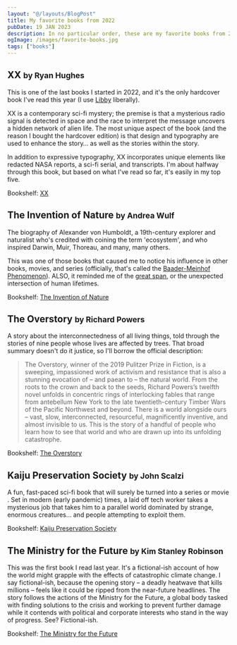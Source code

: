 ```yaml
---
layout: "@/layouts/BlogPost"
title: My favorite books from 2022
pubDate: 19 JAN 2023
description: In no particular order, these are my favorite books from 2022.
ogImage: /images/favorite-books.jpg
tags: ["books"]
---
```


## XX <small>by Ryan Hughes</small>
This is one of the last books I started in 2022, and it's the only hardcover book I've read this year (I use [Libby](https://libbyapp.com/) liberally).

XX is a contemporary sci-fi mystery; the premise is that a mysterious radio signal is detected in space and the race to interpret the message uncovers a hidden network of alien life. The most unique aspect of the book (and the reason I bought the hardcover edition) is that design and typography are used to enhance the story… as well as the stories within the story.

In addition to expressive typography, XX incorporates unique elements like redacted NASA reports, a sci-fi serial, and  transcripts. I'm about halfway through this book, but based on what I've read so far, it's easily in my top five.

Bookshelf: [XX](https://bookshelf.kylewjohnston.com/book/xx)

## The Invention of Nature <small>by Andrea Wulf</small>
The biography of Alexander von Humboldt, a 19th-century explorer and naturalist who's credited with coining the term 'ecosystem', and who inspired Darwin, Muir, Thoreau, and many, many others.

This was one of those books that caused me to notice his influence in other books, movies, and series (officially, that's called the [Baader-Meinhof Phenomenon](https://lighthouse.mq.edu.au/article/july-2020/What-is-the-Baader-Meinhof-Phenomenon)). ALSO, it reminded me of the [great span](https://kottke.org/tag/The%20Great%20Span), or the unexpected intersection of human lifetimes.

Bookshelf: [The Invention of Nature](https://bookshelf.kylewjohnston.com/book/invention-of-nature)

## The Overstory <small>by Richard Powers</small>
A story about the interconnectedness of all living things, told through the stories of nine people whose lives are affected by trees. That broad summary doesn't do it justice, so I'll borrow the official description:
> The Overstory, winner of the 2019 Pulitzer Prize in Fiction, is a sweeping, impassioned work of activism and resistance that is also a stunning evocation of – and paean to – the natural world. From the roots to the crown and back to the seeds, Richard Powers’s twelfth novel unfolds in concentric rings of interlocking fables that range from antebellum New York to the late twentieth-century Timber Wars of the Pacific Northwest and beyond. There is a world alongside ours – vast, slow, interconnected, resourceful, magnificently inventive, and almost invisible to us. This is the story of a handful of people who learn how to see that world and who are drawn up into its unfolding catastrophe.

Bookshelf: [The Overstory](https://bookshelf.kylewjohnston.com/book/the-overstory)

## Kaiju Preservation Society <small>by John Scalzi</small>
A fun, fast-paced sci-fi book that will surely be turned into a series or movie . Set in modern (early pandemic) times, a laid off tech worker takes a mysterious job that takes him to a parallel world dominated by strange, enormous creatures… and people attempting to exploit them.

Bookshelf: [Kaiju Preservation Society](https://bookshelf.kylewjohnston.com/book/kaiju-preservation-society)

## The Ministry for the Future <small>by Kim Stanley Robinson</small>
This was the first book I read last year. It's a fictional-ish account of how the world might grapple with the effects of catastrophic climate change. I say fictional-ish, because the opening story – a deadly heatwave that kills millions – feels like it could be ripped from the near-future headlines. The story follows the actions of the Ministry for the Future, a global body tasked with finding solutions to the crisis and working to prevent further damage while it contends with political and corporate interests who stand in the way of progress. See? Fictional-ish.

Bookshelf: [The Ministry for the Future](https://bookshelf.kylewjohnston.com/book/ministry-for-the-future)
